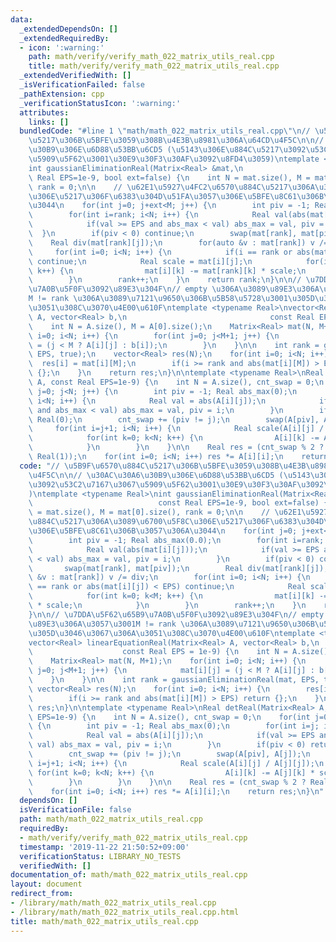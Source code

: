 ```yaml
---
data:
  _extendedDependsOn: []
  _extendedRequiredBy:
  - icon: ':warning:'
    path: math/verify/verify_math_022_matrix_utils_real.cpp
    title: math/verify/verify_math_022_matrix_utils_real.cpp
  _extendedVerifiedWith: []
  _isVerificationFailed: false
  _pathExtension: cpp
  _verificationStatusIcon: ':warning:'
  attributes:
    links: []
  bundledCode: "#line 1 \"math/math_022_matrix_utils_real.cpp\"\n// \u5B9F\u6570\u884C\
    \u5217\u306B\u5BFE\u3059\u308B\u4E3B\u8981\u306A\u64CD\u4F5C\n\n// \u30AC\u30A6\
    \u30B9\u306E\u6D88\u53BB\u6CD5 (\u5143\u306E\u884C\u5217\u3092\u53C2\u7167\u3067\
    \u5909\u5F62\u3001\u30E9\u30F3\u30AF\u3092\u8FD4\u3059)\ntemplate <typename Real>\n\
    int gaussianEliminationReal(Matrix<Real> &mat,\n                            const\
    \ Real EPS=1e-9, bool ext=false) {\n    int N = mat.size(), M = mat[0].size(),\
    \ rank = 0;\n\n    // \u62E1\u5927\u4FC2\u6570\u884C\u5217\u306A\u3089\u6700\u5F8C\
    \u306E\u5217\u306F\u6383\u304D\u51FA\u3057\u306E\u5BFE\u8C61\u306B\u3057\u306A\
    \u3044\n    for(int j=0; j+ext<M; j++) {\n        int piv = -1; Real abs_max(0.0);\n\
    \        for(int i=rank; i<N; i++) {\n            Real val(abs(mat[i][j]));\n\
    \            if(val >= EPS and abs_max < val) abs_max = val, piv = i;\n      \
    \  }\n        if(piv < 0) continue;\n        swap(mat[rank], mat[piv]);\n    \
    \    Real div(mat[rank][j]);\n        for(auto &v : mat[rank]) v /= div;\n   \
    \     for(int i=0; i<N; i++) {\n            if(i == rank or abs(mat[i][j]) < EPS)\
    \ continue;\n            Real scale = mat[i][j];\n            for(int k=0; k<M;\
    \ k++) {\n                mat[i][k] -= mat[rank][k] * scale;\n            }\n\
    \        }\n        rank++;\n    }\n    return rank;\n}\n\n// \u7DDA\u5F62\u65B9\
    \u7A0B\u5F0F\u3092\u89E3\u304F\n// empty \u306A\u3089\u89E3\u306A\u3057\u3001\
    M != rank \u306A\u3089\u7121\u9650\u306B\u5B58\u5728\u3001\u305D\u3046\u3067\u306A\
    \u3051\u308C\u3070\u4E00\u610F\ntemplate <typename Real>\nvector<Real> linearEquationReal(Matrix<Real>\
    \ A, vector<Real> b,\n                                const Real EPS = 1e-9) {\n\
    \    int N = A.size(), M = A[0].size();\n    Matrix<Real> mat(N, M+1);\n    for(int\
    \ i=0; i<N; i++) {\n        for(int j=0; j<M+1; j++) {\n            mat[i][j]\
    \ = (j < M ? A[i][j] : b[i]);\n        }\n    }\n\n    int rank = gaussianEliminationReal(mat,\
    \ EPS, true);\n    vector<Real> res(N);\n    for(int i=0; i<N; i++) {\n      \
    \  res[i] = mat[i][M];\n        if(i >= rank and abs(mat[i][M]) > EPS) return\
    \ {};\n    }\n    return res;\n}\n\ntemplate <typename Real>\nReal detReal(Matrix<Real>\
    \ A, const Real EPS=1e-9) {\n    int N = A.size(), cnt_swap = 0;\n    for(int\
    \ j=0; j<N; j++) {\n        int piv = -1; Real abs_max(0);\n        for(int i=j;\
    \ i<N; i++) {\n            Real val = abs(A[i][j]);\n            if(val >= EPS\
    \ and abs_max < val) abs_max = val, piv = i;\n        }\n        if(piv < 0) return\
    \ Real(0);\n        cnt_swap += (piv != j);\n        swap(A[piv], A[j]);\n   \
    \     for(int i=j+1; i<N; i++) {\n            Real scale(A[i][j] / A[j][j]);\n\
    \            for(int k=0; k<N; k++) {\n                A[i][k] -= A[j][k] * scale;\n\
    \            }\n        }\n    }\n\n    Real res = (cnt_swap % 2 ? Real(-1) :\
    \ Real(1));\n    for(int i=0; i<N; i++) res *= A[i][i];\n    return res;\n}\n"
  code: "// \u5B9F\u6570\u884C\u5217\u306B\u5BFE\u3059\u308B\u4E3B\u8981\u306A\u64CD\
    \u4F5C\n\n// \u30AC\u30A6\u30B9\u306E\u6D88\u53BB\u6CD5 (\u5143\u306E\u884C\u5217\
    \u3092\u53C2\u7167\u3067\u5909\u5F62\u3001\u30E9\u30F3\u30AF\u3092\u8FD4\u3059\
    )\ntemplate <typename Real>\nint gaussianEliminationReal(Matrix<Real> &mat,\n\
    \                            const Real EPS=1e-9, bool ext=false) {\n    int N\
    \ = mat.size(), M = mat[0].size(), rank = 0;\n\n    // \u62E1\u5927\u4FC2\u6570\
    \u884C\u5217\u306A\u3089\u6700\u5F8C\u306E\u5217\u306F\u6383\u304D\u51FA\u3057\
    \u306E\u5BFE\u8C61\u306B\u3057\u306A\u3044\n    for(int j=0; j+ext<M; j++) {\n\
    \        int piv = -1; Real abs_max(0.0);\n        for(int i=rank; i<N; i++) {\n\
    \            Real val(abs(mat[i][j]));\n            if(val >= EPS and abs_max\
    \ < val) abs_max = val, piv = i;\n        }\n        if(piv < 0) continue;\n \
    \       swap(mat[rank], mat[piv]);\n        Real div(mat[rank][j]);\n        for(auto\
    \ &v : mat[rank]) v /= div;\n        for(int i=0; i<N; i++) {\n            if(i\
    \ == rank or abs(mat[i][j]) < EPS) continue;\n            Real scale = mat[i][j];\n\
    \            for(int k=0; k<M; k++) {\n                mat[i][k] -= mat[rank][k]\
    \ * scale;\n            }\n        }\n        rank++;\n    }\n    return rank;\n\
    }\n\n// \u7DDA\u5F62\u65B9\u7A0B\u5F0F\u3092\u89E3\u304F\n// empty \u306A\u3089\
    \u89E3\u306A\u3057\u3001M != rank \u306A\u3089\u7121\u9650\u306B\u5B58\u5728\u3001\
    \u305D\u3046\u3067\u306A\u3051\u308C\u3070\u4E00\u610F\ntemplate <typename Real>\n\
    vector<Real> linearEquationReal(Matrix<Real> A, vector<Real> b,\n            \
    \                    const Real EPS = 1e-9) {\n    int N = A.size(), M = A[0].size();\n\
    \    Matrix<Real> mat(N, M+1);\n    for(int i=0; i<N; i++) {\n        for(int\
    \ j=0; j<M+1; j++) {\n            mat[i][j] = (j < M ? A[i][j] : b[i]);\n    \
    \    }\n    }\n\n    int rank = gaussianEliminationReal(mat, EPS, true);\n   \
    \ vector<Real> res(N);\n    for(int i=0; i<N; i++) {\n        res[i] = mat[i][M];\n\
    \        if(i >= rank and abs(mat[i][M]) > EPS) return {};\n    }\n    return\
    \ res;\n}\n\ntemplate <typename Real>\nReal detReal(Matrix<Real> A, const Real\
    \ EPS=1e-9) {\n    int N = A.size(), cnt_swap = 0;\n    for(int j=0; j<N; j++)\
    \ {\n        int piv = -1; Real abs_max(0);\n        for(int i=j; i<N; i++) {\n\
    \            Real val = abs(A[i][j]);\n            if(val >= EPS and abs_max <\
    \ val) abs_max = val, piv = i;\n        }\n        if(piv < 0) return Real(0);\n\
    \        cnt_swap += (piv != j);\n        swap(A[piv], A[j]);\n        for(int\
    \ i=j+1; i<N; i++) {\n            Real scale(A[i][j] / A[j][j]);\n           \
    \ for(int k=0; k<N; k++) {\n                A[i][k] -= A[j][k] * scale;\n    \
    \        }\n        }\n    }\n\n    Real res = (cnt_swap % 2 ? Real(-1) : Real(1));\n\
    \    for(int i=0; i<N; i++) res *= A[i][i];\n    return res;\n}\n"
  dependsOn: []
  isVerificationFile: false
  path: math/math_022_matrix_utils_real.cpp
  requiredBy:
  - math/verify/verify_math_022_matrix_utils_real.cpp
  timestamp: '2019-11-22 21:50:52+09:00'
  verificationStatus: LIBRARY_NO_TESTS
  verifiedWith: []
documentation_of: math/math_022_matrix_utils_real.cpp
layout: document
redirect_from:
- /library/math/math_022_matrix_utils_real.cpp
- /library/math/math_022_matrix_utils_real.cpp.html
title: math/math_022_matrix_utils_real.cpp
---
```

